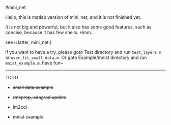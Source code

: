 #mini_net

Hello, this is matlab version of mini_net, and it is not finished yet.

It is not big and powerful, but it also has some good features, such as concise, because it has few shells. Hmm...

see u latter, mini_net:)

if you want to have a try, please goto Test directory and run `test_layers.m` or `over_fit_small_data.m`. 
 Or goto Example/mnist directory and run `mnist_example.m`. have fun~

---

TODO

* ~~small data example~~

* ~~rmsprop, adagrad update~~

* im2col

* ~~mnist example~~
